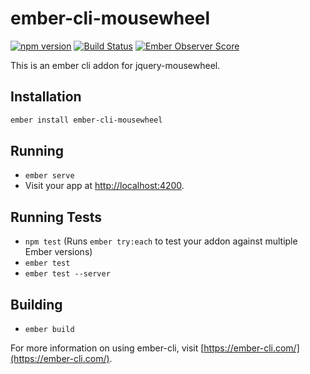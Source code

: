 # ember-cli-mousewheel

[![npm version](https://badge.fury.io/js/ember-cli-mousewheel.svg)](https://badge.fury.io/js/ember-cli-mousewheel)
[![Build Status](https://travis-ci.org/systembugtj/ember-cli-mousewheel.svg?branch=master)](https://travis-ci.org/systembugtj/ember-cli-mousewheel)
[![Ember Observer Score](http://emberobserver.com/badges/ember-cli-mousewheel.svg)](http://emberobserver.com/addons/ember-cli-mousewheel)

This is an ember cli addon for jquery-mousewheel.

## Installation

```bash
ember install ember-cli-mousewheel
```

## Running

* `ember serve`
* Visit your app at [http://localhost:4200](http://localhost:4200).

## Running Tests

* `npm test` (Runs `ember try:each` to test your addon against multiple Ember versions)
* `ember test`
* `ember test --server`

## Building

* `ember build`

For more information on using ember-cli, visit [https://ember-cli.com/](https://ember-cli.com/).

